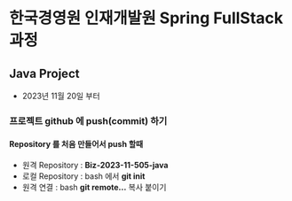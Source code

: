 # 한국경영원 인재개발원 Spring FullStack 과정

## Java Project
- 2023년 11월 20일 부터

### 프로젝트 github 에 push(commit) 하기
#### Repository 를 처음 만들어서 push 할때 
- 원격 Repository : **Biz-2023-11-505-java**
- 로컬 Repository : bash 에서 **git init**
- 원격 연결 : bash **git remote...** 복사 붙이기
